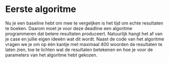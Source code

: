 # Eerste algoritme

Nu je een baseline hebt om mee te vergeljken is het tijd om echte resultaten te boeken. Daarom moet je voor deze deadline een algoritme programmeren dat betere resultaten produceert. Natuurlijk hangt het af van je case en jullie eigen ideeën wat dit wordt. Naast de code van het algoritme vragen we je om op één kantje met maximaal 400 woorden de resultaten te laten zien, toe te lichten wat de resultaten betekenen en hoe je voor de parameters van het algoritme hebt gekozen.
